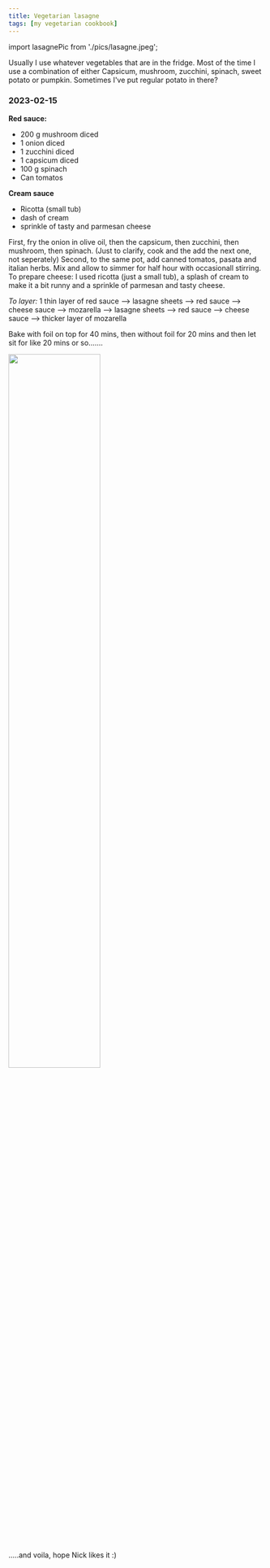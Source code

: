 ```yaml
---
title: Vegetarian lasagne
tags: [my vegetarian cookbook]
---
```

import lasagnePic from './pics/lasagne.jpeg';

Usually I use whatever vegetables that are in the fridge. Most of the time I use a combination of either Capsicum, mushroom, zucchini, spinach, sweet potato or pumpkin. Sometimes I've put regular potato in there?

### 2023-02-15 

 **Red sauce:** 
- 200 g mushroom diced
- 1 onion diced
- 1 zucchini diced
- 1 capsicum diced
- 100 g spinach
- Can tomatos

**Cream sauce** 
- Ricotta (small tub)
- dash of cream
- sprinkle of tasty and parmesan cheese

First, fry the onion in olive oil, then the capsicum, then zucchini, then mushroom, then spinach. (Just to clarify, cook and the add the next one, not seperately)
Second, to the same pot, add canned tomatos, pasata and italian herbs. Mix and allow to simmer for half hour with occasionall stirring. 
To prepare cheese: I used ricotta (just a small tub), a splash of cream to make it a bit runny and a sprinkle of parmesan and tasty cheese. 

*To layer:* 
1 thin layer of red sauce --> lasagne sheets --> red sauce --> cheese sauce --> mozarella --> lasagne sheets --> red sauce --> cheese sauce --> thicker layer of mozarella

Bake with foil on top for 40 mins, then without foil for 20 mins and then let sit for like 20 mins or so....... 

<img src={lasagnePic} width="60%" className="centered-image" /> 

.....and voila, hope Nick likes it :) 
